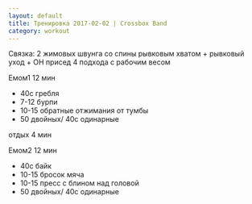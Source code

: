 ```yaml
---
layout: default
title: Тренировка 2017-02-02 | Crossbox Band
category: workout
---
```


Связка: 2 жимовых швунга со спины рывковым хватом + рывковый уход + ОН присед
4 подхода с рабочим весом

Емом1 12 мин
- 40с гребля
- 7-12 бурпи
- 10-15 обратные отжимания от тумбы
- 50 двойных/ 40с одинарные

отдых 4 мин

Емом2 12 мин
- 40с байк
- 10-15 бросок мяча
- 10-15 пресс с блином над головой
- 50 двойных/ 40с одинарные 